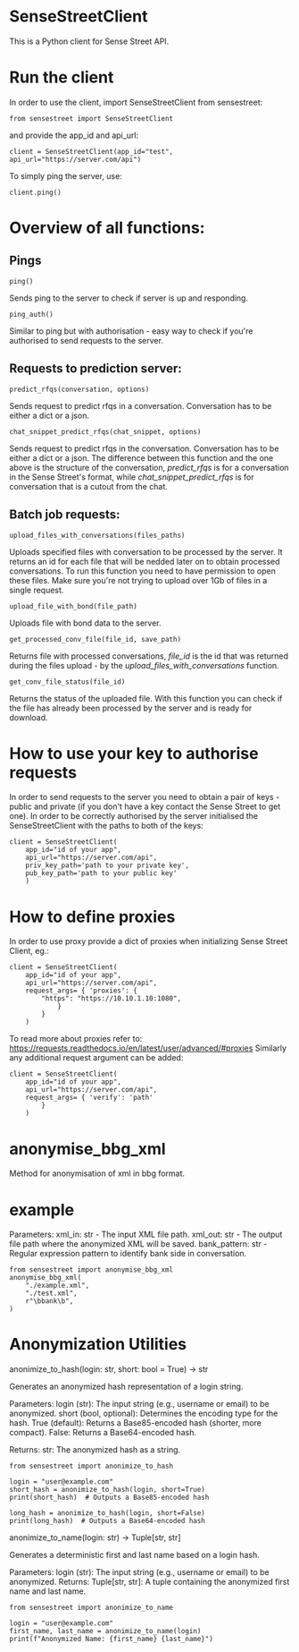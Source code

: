 # SenseStreetClient
This is a Python client for Sense Street API.

# Run the client
In order to use the client, import SenseStreetClient from sensestreet:
```
from sensestreet import SenseStreetClient
```
and provide the app_id and api_url:
```
client = SenseStreetClient(app_id="test", api_url="https://server.com/api")
```
To simply ping the server, use:
```
client.ping()
```

# Overview of all functions:

## Pings
```
ping()
```
Sends ping to the server to check if server is up and responding.

```
ping_auth()
```
Similar to ping but with authorisation - easy way to check if you're authorised to send requests to the server.

## Requests to prediction server:

```
predict_rfqs(conversation, options)
```
Sends request to predict rfqs in a conversation. Conversation has to be either a dict or a json.

```
chat_snippet_predict_rfqs(chat_snippet, options)
```
Sends request to predict rfqs in the conversation. Conversation has to be either a dict or a json. The difference between this function and the one above is the structure of the conversation, <em>predict_rfqs</em> is for a conversation in the Sense Street's format, while <em>chat_snippet_predict_rfqs</em> is for conversation that is a cutout from the chat.

## Batch job requests:
```
upload_files_with_conversations(files_paths)
```
Uploads specified files with conversation to be processed by the server. It returns an id for each file that will be nedded later on to obtain processed conversations. To run this function you need to have permission to open these files. Make sure you're not trying to upload over 1Gb of files in a single request.

```
upload_file_with_bond(file_path)
```
Uploads file with bond data to the server.

```
get_processed_conv_file(file_id, save_path)
```
Returns file with processed conversations, <em>file_id</em> is the id that was returned during the files upload - by the <em>upload_files_with_conversations</em> function.

```
get_conv_file_status(file_id)
```
Returns the status of the uploaded file. With this function you can check if the file has already been processed by the server and is ready for download.

# How to use your key to authorise requests
In order to send requests to the server you need to obtain a pair of keys - public and private (if you don't have a key contact the Sense Street to get one). In order to be correctly authorised by the server initialised the SenseStreetClient with the paths to both of the keys:

```
client = SenseStreetClient(
    app_id="id of your app",
    api_url="https://server.com/api",
    priv_key_path='path to your private key',
    pub_key_path='path to your public key'
    )
```

# How to define proxies
In order to use proxy provide a dict of proxies when initializing Sense Street Client, eg.:
```
client = SenseStreetClient(
    app_id="id of your app",
    api_url="https://server.com/api",
    request_args= { 'proxies': {
        "https": "https://10.10.1.10:1080",
            }
        }
    )
```

To read more about proxies refer to: https://requests.readthedocs.io/en/latest/user/advanced/#proxies
Similarly any additional request argument can be added:

```
client = SenseStreetClient(
    app_id="id of your app",
    api_url="https://server.com/api",
    request_args= { 'verify': 'path'
        }
    )
```

# anonymise_bbg_xml
Method for anonymisation of xml in bbg format.

# example
Parameters:
xml_in: str - The input XML file path.
xml_out: str - The output file path where the anonymized XML will be saved.
bank_pattern: str - Regular expression pattern to identify bank side in conversation.

```
from sensestreet import anonymise_bbg_xml
anonymise_bbg_xml(
    "./example.xml",
    "./test.xml",
    r"\bbank\b",
)
```

# Anonymization Utilities

anonimize_to_hash(login: str, short: bool = True) -> str

Generates an anonymized hash representation of a login string.

Parameters:
login (str): The input string (e.g., username or email) to be anonymized.
short (bool, optional): Determines the encoding type for the hash.
True (default): Returns a Base85-encoded hash (shorter, more compact).
False: Returns a Base64-encoded hash.

Returns:
str: The anonymized hash as a string.

```
from sensestreet import anonimize_to_hash

login = "user@example.com"
short_hash = anonimize_to_hash(login, short=True)
print(short_hash)  # Outputs a Base85-encoded hash

long_hash = anonimize_to_hash(login, short=False)
print(long_hash)  # Outputs a Base64-encoded hash

```

anonimize_to_name(login: str) -> Tuple[str, str]

Generates a deterministic first and last name based on a login hash.

Parameters:
login (str): The input string (e.g., username or email) to be anonymized.
Returns:
Tuple[str, str]: A tuple containing the anonymized first name and last name.

```
from sensestreet import anonimize_to_name

login = "user@example.com"
first_name, last_name = anonimize_to_name(login)
print(f"Anonymized Name: {first_name} {last_name}")
```